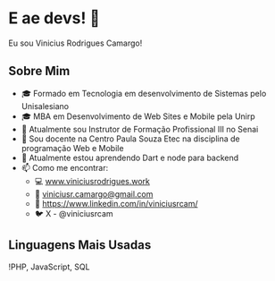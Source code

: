 # E ae devs! 👋

Eu sou Vinicius Rodrigues Camargo!

## Sobre Mim
- 🎓 Formado em Tecnologia em desenvolvimento de Sistemas pelo Unisalesiano
- 🎓 MBA em Desenvolvimento de Web Sites e Mobile pela Unirp
- 💼 Atualmente sou Instrutor de Formação Profissional III no Senai
- 💼 Sou docente na Centro Paula Souza Etec na disciplina de programação Web e Mobile
- 🌱 Atualmente estou aprendendo Dart e node para backend
- 📫 Como me encontrar: 
  - :computer: www.viniciusrodrigues.work
  - :email: viniciusr.camargo@gmail.com
  - :office: https://www.linkedin.com/in/viniciusrcam/
  - :bird: X - @viniciusrcam
  

## Linguagens Mais Usadas
!PHP, JavaScript, SQL
